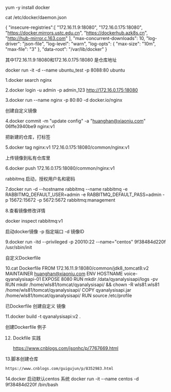 
yum -y install docker 

cat /etc/docker/daemon.json 

{ 
 "insecure-registries":[
    "172.16.11.9:18080",
    "172.16.0.175:18080",
    "https://docker.mirrors.ustc.edu.cn",
    "https://dockerhub.azk8s.cn",
    "http://hub-mirror.c.163.com"
    ],
   "max-concurrent-downloads": 10,
   "log-driver": "json-file",
   "log-level": "warn",
   "log-opts": {
   "max-size": "10m",
   "max-file": "3"
   },
   "data-root": "/var/lib/docker"
}


其中172.16.11.9:18080和172.16.0.175:18080 是仓库地址

docker run -it -d --name ubuntu_test -p 8088:80 ubuntu

1.docker search nginx

2.docker login -u admin -p admin_123 http://172.16.0.175:18080

3.docker run --name nginx -p 80:80 -d docker.io/nginx  

创建自定义镜像

4.docker commit -m "update config" -a "huanghan@xiaoniu.com" 06ffe3940be9 nginx:v1

把新建的仓库，打标签

5.docker tag nginx:v1 172.16.0.175:18080/common/nginx:v1

上传镜像到私有仓库里

6.docker push 172.16.0.175:18080/common/nginx:v1



rabbitmq 启动，授权用户名和密码

7.docker run -d --hostname rabbitmq --name rabbitmq -e RABBITMQ_DEFAULT_USER=admin -e RABBITMQ_DEFAULT_PASS=admin -p 15672:15672 -p 
5672:5672 rabbitmq:management


8.查看镜像修改详情

 docker inspect rabbitmq:v1 
  
启动docker镜像 -p 指定端口  -d 镜像ID  

9.docker run  -itd --privileged -p 20010:22 --name="centos"  9f38484d220f   /usr/sbin/init


自定义Dockerfile

10.cat Dockerfile
  FROM 172.16.11.9:18080/common/jdk8_tomcat8:v2
  MAINTAINER huanghan@xiaoniu.com
  ENV HOSTNAME voice-qyanalysisapi-01
  EXPOSE 8080
  RUN mkdir /data/qyanalysisapi/logs -pv
  RUN mkdir /home/wls81/tomcat/qyanalysisapi/ && chown -R wls81.wls81 /home/wls81/tomcat/qyanalysisapi/
  COPY qyanalysisapi.jar  /home/wls81/tomcat/qyanalysisapi/
  RUN source /etc/profile 

已Dockerfile 创建自定义 镜像

11.docker build -t qyanalysisapi:v2 .

创建Dockerfile 例子

12. Dockfile 实践

    https://www.cnblogs.com/jsonhc/p/7767669.html 



13.脚本创建仓库
   
    https://www.cnblogs.com/guigujun/p/8352983.html
    
14.docker 启动默认centos 系统 
   docker run -it  --name  centos -d 9f38484d220f  /bin/bash

